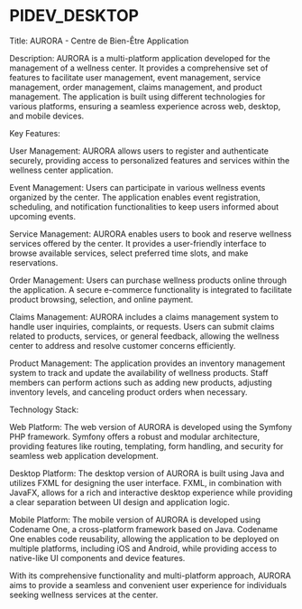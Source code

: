 # PIDEV_DESKTOP

Title: AURORA - Centre de Bien-Être Application

Description:
AURORA is a multi-platform application developed for the management of a wellness center. It provides a comprehensive set of features to facilitate user management, event management, service management, order management, claims management, and product management. The application is built using different technologies for various platforms, ensuring a seamless experience across web, desktop, and mobile devices.

Key Features:

User Management: AURORA allows users to register and authenticate securely, providing access to personalized features and services within the wellness center application.

Event Management: Users can participate in various wellness events organized by the center. The application enables event registration, scheduling, and notification functionalities to keep users informed about upcoming events.

Service Management: AURORA enables users to book and reserve wellness services offered by the center. It provides a user-friendly interface to browse available services, select preferred time slots, and make reservations.

Order Management: Users can purchase wellness products online through the application. A secure e-commerce functionality is integrated to facilitate product browsing, selection, and online payment.

Claims Management: AURORA includes a claims management system to handle user inquiries, complaints, or requests. Users can submit claims related to products, services, or general feedback, allowing the wellness center to address and resolve customer concerns efficiently.

Product Management: The application provides an inventory management system to track and update the availability of wellness products. Staff members can perform actions such as adding new products, adjusting inventory levels, and canceling product orders when necessary.

Technology Stack:

Web Platform: The web version of AURORA is developed using the Symfony PHP framework. Symfony offers a robust and modular architecture, providing features like routing, templating, form handling, and security for seamless web application development.

Desktop Platform: The desktop version of AURORA is built using Java and utilizes FXML for designing the user interface. FXML, in combination with JavaFX, allows for a rich and interactive desktop experience while providing a clear separation between UI design and application logic.

Mobile Platform: The mobile version of AURORA is developed using Codename One, a cross-platform framework based on Java. Codename One enables code reusability, allowing the application to be deployed on multiple platforms, including iOS and Android, while providing access to native-like UI components and device features.

With its comprehensive functionality and multi-platform approach, AURORA aims to provide a seamless and convenient user experience for individuals seeking wellness services at the center.
